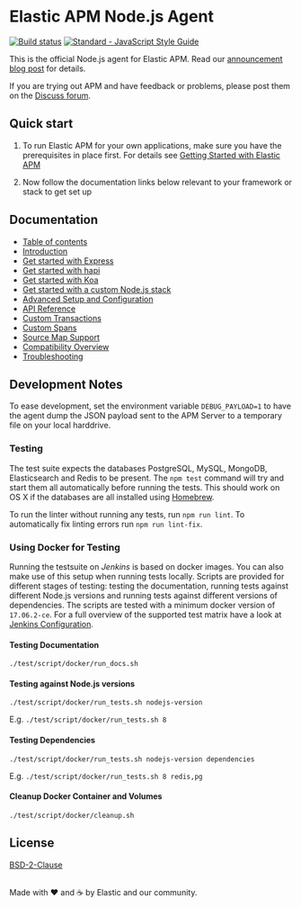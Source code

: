 # Elastic APM Node.js Agent

[![Build status](https://travis-ci.org/elastic/apm-agent-nodejs.svg?branch=master)](https://travis-ci.org/elastic/apm-agent-nodejs)
[![Standard - JavaScript Style Guide](https://img.shields.io/badge/code%20style-standard-brightgreen.svg?style=flat)](https://github.com/standard/standard)

This is the official Node.js agent for Elastic APM.
Read our [announcement blog post](https://www.elastic.co/blog/starting-down-the-path-for-elastic-apm) for details.

If you are trying out APM and have feedback or problems,
please post them on the [Discuss forum](https://discuss.elastic.co/c/apm).

## Quick start

1. To run Elastic APM for your own applications,
   make sure you have the prerequisites in place first.
   For details see [Getting Started with Elastic APM](https://www.elastic.co/guide/en/apm/get-started)

1. Now follow the documentation links below relevant to your framework or stack to get set up

## Documentation

- [Table of contents](https://www.elastic.co/guide/en/apm/agent/nodejs)
- [Introduction](https://www.elastic.co/guide/en/apm/agent/nodejs/current/intro.html)
- [Get started with Express](https://www.elastic.co/guide/en/apm/agent/nodejs/current/express.html)
- [Get started with hapi](https://www.elastic.co/guide/en/apm/agent/nodejs/current/hapi.html)
- [Get started with Koa](https://www.elastic.co/guide/en/apm/agent/nodejs/current/koa.html)
- [Get started with a custom Node.js stack](https://www.elastic.co/guide/en/apm/agent/nodejs/current/custom-stack.html)
- [Advanced Setup and Configuration](https://www.elastic.co/guide/en/apm/agent/nodejs/current/advanced-setup.html)
- [API Reference](https://www.elastic.co/guide/en/apm/agent/nodejs/current/api.html)
- [Custom Transactions](https://www.elastic.co/guide/en/apm/agent/nodejs/current/custom-transactions.html)
- [Custom Spans](https://www.elastic.co/guide/en/apm/agent/nodejs/current/custom-spans.html)
- [Source Map Support](https://www.elastic.co/guide/en/apm/agent/nodejs/current/source-maps.html)
- [Compatibility Overview](https://www.elastic.co/guide/en/apm/agent/nodejs/current/compatibility.html)
- [Troubleshooting](https://www.elastic.co/guide/en/apm/agent/nodejs/current/troubleshooting.html)

## Development Notes

To ease development,
set the environment variable `DEBUG_PAYLOAD=1` to have the agent dump the JSON payload sent to the APM Server to a temporary file on your local harddrive.

### Testing

The test suite expects the databases PostgreSQL,
MySQL,
MongoDB,
Elasticsearch and Redis to be present.
The `npm test` command will try and start them all automatically before running the tests.
This should work on OS X if the databases are all installed using [Homebrew](http://brew.sh).

To run the linter without running any tests,
run `npm run lint`.
To automatically fix linting errors run `npm run lint-fix`.

### Using Docker for Testing

Running the testsuite on _Jenkins_ is based on docker images.
You can also make use of this setup when running tests locally.
Scripts are provided for different stages of testing: testing the documentation,
running tests against different Node.js versions and running tests against different versions of dependencies.
The scripts are tested with a minimum docker version of `17.06.2-ce`.
For a full overview of the supported test matrix have a look at [Jenkins Configuration](./Jenkinsfile).

#### Testing Documentation

```
./test/script/docker/run_docs.sh
```

#### Testing against Node.js versions

```
./test/script/docker/run_tests.sh nodejs-version
```

E.g. `./test/script/docker/run_tests.sh 8`

#### Testing Dependencies

```
./test/script/docker/run_tests.sh nodejs-version dependencies
```

E.g. `./test/script/docker/run_tests.sh 8 redis,pg`

#### Cleanup Docker Container and Volumes 

```
./test/script/docker/cleanup.sh
```

## License

[BSD-2-Clause](https://github.com/elastic/apm-agent-nodejs/blob/master/LICENSE)

<br>Made with ♥️ and ☕️ by Elastic and our community.
